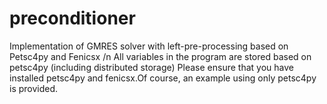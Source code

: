 # preconditioner
Implementation of GMRES solver with left-pre-processing based on Petsc4py and Fenicsx  /n
All variables in the program are stored based on petsc4py (including distributed storage)
Please ensure that you have installed petsc4py and fenicsx.Of course, an example using only petsc4py is provided.

